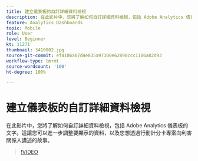 ```yaml
---
title: 建立儀表板的自訂詳細資料檢視
description: 在此影片中，您將了解如何自訂詳細資料檢視，包括 Adobe Analytics 儀表板的文字。這讓您可以進一步調整要顯示的資料，以及您想透過行動計分卡專案向利害關係人講述的故事。(應該介於 60 到 160 個字元之間，但實際為 242 個字元)
feature: Analytics Dashboards
topic: Mobile
role: User
level: Beginner
kt: 11271
thumbnail: 3410002.jpg
source-git-commit: ef4186a07d4e835a97300e62890ccc1106a82d93
workflow-type: tm+mt
source-wordcount: '100'
ht-degree: 100%

---
```



# 建立儀表板的自訂詳細資料檢視

在此影片中，您將了解如何自訂詳細資料檢視，包括 Adobe Analytics 儀表板的文字。這讓您可以進一步調整要顯示的資料，以及您想透過行動計分卡專案向利害關係人講述的故事。

>[!VIDEO](https://video.tv.adobe.com/v/3410002/?quality=12&learn=on)
